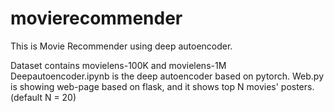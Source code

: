 # movierecommender

This is Movie Recommender using deep autoencoder.

Dataset contains movielens-100K and movielens-1M
Deepautoencoder.ipynb is the deep autoencoder based on pytorch.
Web.py is showing web-page based on flask, and it shows top N movies' posters. (default N = 20)




